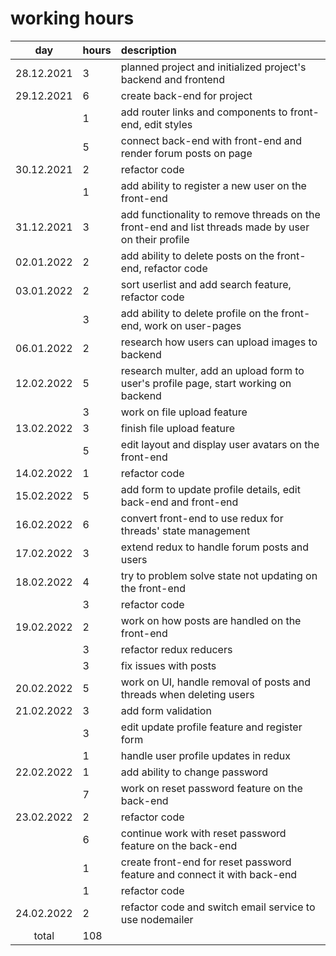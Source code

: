 # working hours

| day | hours | description  |
| :----:|:-----| :-----|
| 28.12.2021 | 3   | planned project and initialized project's backend and frontend |
| 29.12.2021 | 6   | create back-end for project |
|  | 1   | add router links and components to front-end, edit styles |
|  | 5   | connect back-end with front-end and render forum posts on page |
| 30.12.2021 | 2   | refactor code  |
|  | 1   | add ability to register a new user on the front-end  |
| 31.12.2021 | 3   | add functionality to remove threads on the front-end and list threads made by user on their profile |
| 02.01.2022 | 2   | add ability to delete posts on the front-end, refactor code  |
| 03.01.2022 | 2   | sort userlist and add search feature, refactor code |
|  | 3   | add ability to delete profile on the front-end, work on user-pages |
| 06.01.2022 | 2 | research how users can upload images to backend |
| 12.02.2022 | 5 | research multer, add an upload form to user's profile page, start working on backend |
|  | 3 | work on file upload feature |
| 13.02.2022 | 3 | finish file upload feature |
|  | 5 | edit layout and display user avatars on the front-end |
| 14.02.2022 | 1 | refactor code |
| 15.02.2022 | 5 | add form to update profile details, edit back-end and front-end |
| 16.02.2022 | 6 | convert front-end to use redux for threads' state management |
| 17.02.2022 | 3 | extend redux to handle forum posts and users |
| 18.02.2022 | 4 | try to problem solve state not updating on the front-end |
|  | 3 | refactor code |
| 19.02.2022 | 2 | work on how posts are handled on the front-end |
|  | 3 | refactor redux reducers |
|  | 3 | fix issues with posts |
| 20.02.2022 | 5 | work on UI, handle removal of posts and threads when deleting users |
| 21.02.2022 | 3 | add form validation |
|  | 3 | edit update profile feature and register form |
|  | 1 | handle user profile updates in redux |
| 22.02.2022 | 1 | add ability to change password |
|  | 7 | work on reset password feature on the back-end |
| 23.02.2022 | 2 | refactor code |
|  | 6 | continue work with reset password feature on the back-end |
|  | 1 | create front-end for reset password feature and connect it with back-end |
|  | 1 | refactor code |
| 24.02.2022 | 2 | refactor code and switch email service to use nodemailer |
| total | 108 |  |